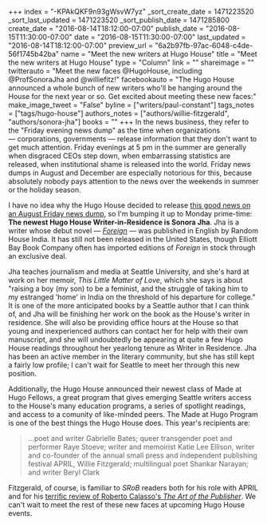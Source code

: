 +++
index = "-KPAkQKF9n93gWsvW7yz"
_sort_create_date = 1471223520
_sort_last_updated = 1471223520
_sort_publish_date = 1471285800
create_date = "2016-08-14T18:12:00-07:00"
publish_date = "2016-08-15T11:30:00-07:00"
date = "2016-08-15T11:30:00-07:00"
last_updated = "2016-08-14T18:12:00-07:00"
preview_url = "6a2b97fb-97ac-6048-c4de-56f1745b42ba"
name = "Meet the new writers at Hugo House"
title = "Meet the new writers at Hugo House"
type = "Column"
link = ""
shareimage = ""
twitterauto = "Meet the new faces @HugoHouse, including @ProfSonoraJha and @williefitz!"
facebookauto = "The Hugo House announced a whole bunch of new writers who'll be hanging around the House for the next year or so. Get excited about meeting these new faces:"
make_image_tweet = "False"
byline = ["writers/paul-constant"]
tags_notes = ["tags/hugo-house"]
authors_notes = ["authors/willie-fitzgerald", "authors/sonora-jha"]
books = ""
+++
In the news business, they refer to the "Friday evening news dump" as the time when organizations — corporations, governments — release information that they don't want to get much attention. Friday evenings at 5 pm in the summer are generally when disgraced CEOs step down, when embarrassing statistics are released, when institutional shame is released into the world. Friday news dumps in August and December are especially notorious for this, because absolutely nobody pays attention to the news over the weekends in summer or the holiday season.

I have no idea why the Hugo House decided to release [this good news on an August Friday news dump](https://hugohouse.org/announcing-new-prose-writer-residence-made-fellows/), so I'm bumping it up to Monday prime-time: **The newest Hugo House Writer-in-Residence is Sonora Jha**. Jha is a writer whose debut novel — [*Foreign*](http://www.thestranger.com/seattle/sonora-jhas-foreign-is-the-best-novel-you-cant-buy-on-amazon/Content?oid=21395607) — was published in English by Random House India. It has still not been released in the United States, though Elliott Bay Book Company often has imported editions of *Foreign* in stock through an exclusive deal. 

Jha teaches journalism and media at Seattle University, and she's hard at work on her memoir, *This Little Matter of Love*, which she says is about "raising a boy (my son) to be a feminist, and the struggle of taking him to my estranged 'home' in India on the threshold of his departure for college." It is one of the more anticipated books by a Seattle author that I can think of, and Jha will be finishing her work on the book as the House's writer in residence. She will also be providing office hours at the House so that young and inexperienced authors can contact her for help with their own manuscript, and she will undoubtedly be appearing at quite a few Hugo House readings throughout her yearlong tenure as Writer in Residence. Jha has been an active member in the literary community, but she has still kept a fairly low profile; I can't wait for Seattle to meet her through this new position.

Additionally, the Hugo House announced their newest class of Made at Hugo Fellows, a great program that gives emerging Seattle writers access to the House's many education programs, a series of spotlight readings, and access to a comunity of like-minded peers. The Made at Hugo Program is one of the best things the Hugo House does. This year's recipients are:

<blockquote>...poet and writer Gabrielle Bates; queer transgender poet and performer Raye Stoeve; writer and memoirist Katie Lee Ellison, writer and co-founder of the annual small press and independent publishing festival APRIL, Willie Fitzgerald; multilingual poet Shankar Narayan; and writer Beryl Clark</blockquote>

Fitzgerald, of course, is familiar to *SRoB* readers both for his role with APRIL and for his [terrific review of Roberto Calasso's *The Art of the Publisher*](http://www.seattlereviewofbooks.com/reviews/the-publishers-dilemma/). We can't wait to meet the rest of these new faces at upcoming Hugo House events.